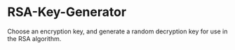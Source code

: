 # RSA-Key-Generator
Choose an encryption key, and generate a random decryption key for use in the RSA algorithm. 
